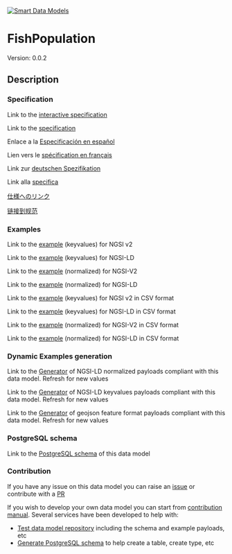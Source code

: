 [![Smart Data Models](https://smartdatamodels.org/wp-content/uploads/2022/01/SmartDataModels_logo.png "Logo")](https://smartdatamodels.org)
# FishPopulation
Version: 0.0.2

## Description 


### Specification

Link to the [interactive specification](https://swagger.lab.fiware.org/?url=https://smart-data-models.github.io/dataModel.Aquaculture/FishPopulation/swagger.yaml)

Link to the [specification](https://github.com/smart-data-models/dataModel.Aquaculture/blob/master/FishPopulation/doc/spec.md)

Enlace a la [Especificación en español](https://github.com/smart-data-models/dataModel.Aquaculture/blob/master/FishPopulation/doc/spec_ES.md)

Lien vers le [spécification en français](https://github.com/smart-data-models/dataModel.Aquaculture/blob/master/FishPopulation/doc/spec_FR.md)

Link zur [deutschen Spezifikation](https://github.com/smart-data-models/dataModel.Aquaculture/blob/master/FishPopulation/doc/spec_DE.md)

Link alla [specifica](https://github.com/smart-data-models/dataModel.Aquaculture/blob/master/FishPopulation/doc/spec_IT.md)

[仕様へのリンク](https://github.com/smart-data-models/dataModel.Aquaculture/blob/master/FishPopulation/doc/spec_JA.md)

[链接到规范](https://github.com/smart-data-models/dataModel.Aquaculture/blob/master/FishPopulation/doc/spec_ZH.md)
### Examples

Link to the [example](https://smart-data-models.github.io/dataModel.Aquaculture/FishPopulation/examples/example.json) (keyvalues) for NGSI v2

Link to the [example](https://smart-data-models.github.io/dataModel.Aquaculture/FishPopulation/examples/example.jsonld) (keyvalues) for NGSI-LD

Link to the [example](https://smart-data-models.github.io/dataModel.Aquaculture/FishPopulation/examples/example-normalized.json) (normalized) for NGSI-V2

Link to the [example](https://smart-data-models.github.io/dataModel.Aquaculture/FishPopulation/examples/example-normalized.jsonld) (normalized) for NGSI-LD

Link to the [example](https://smart-data-models.github.io/dataModel.Aquaculture/FishPopulation/examples/example.json.csv) (keyvalues) for NGSI v2 in CSV format

Link to the [example](https://smart-data-models.github.io/dataModel.Aquaculture/FishPopulation/examples/example.jsonld.csv) (keyvalues) for NGSI-LD in CSV format

Link to the [example](https://smart-data-models.github.io/dataModel.Aquaculture/FishPopulation/examples/example-normalized.json.csv) (normalized) for NGSI-V2 in CSV format

Link to the [example](https://smart-data-models.github.io/dataModel.Aquaculture/FishPopulation/examples/example-normalized.jsonld.csv) (normalized) for NGSI-LD in CSV format
### Dynamic Examples generation

Link to the [Generator](https://smartdatamodels.org/extra/ngsi-ld_generator.php?schemaUrl=https://raw.githubusercontent.com/smart-data-models/dataModel.Aquaculture/master/FishPopulation/schema.json&email=info@smartdatamodels.org) of NGSI-LD normalized payloads compliant with this data model. Refresh for new values

Link to the [Generator](https://smartdatamodels.org/extra/ngsi-ld_generator_keyvalues.php?schemaUrl=https://raw.githubusercontent.com/smart-data-models/dataModel.Aquaculture/master/FishPopulation/schema.json&email=info@smartdatamodels.org) of NGSI-LD keyvalues payloads compliant with this data model. Refresh for new values

Link to the [Generator](https://smartdatamodels.org/extra/geojson_features_generator.php?schemaUrl=https://raw.githubusercontent.com/smart-data-models/dataModel.Aquaculture/master/FishPopulation/schema.json&email=info@smartdatamodels.org) of geojson feature format payloads compliant with this data model. Refresh for new values
### PostgreSQL schema

Link to the [PostgreSQL schema](https://smart-data-models.github.io/dataModel.Aquaculture/FishPopulation/schema.sql) of this data model
### Contribution

 If you have any issue on this data model you can raise an [issue](https://github.com/smart-data-models/dataModel.Aquaculture/issues)  or contribute with a [PR](https://github.com/smart-data-models/dataModel.Aquaculture/pulls)

 If you wish to develop your own data model you can start from [contribution manual](https://bit.ly/contribution_manual). Several services have been developed to help with: 
 - [Test data model repository](https://smartdatamodels.org/index.php/data-models-contribution-api/) including the schema and example payloads, etc
 - [Generate PostgreSQL schema](https://smartdatamodels.org/index.php/sql-service/) to help create a table, create type, etc